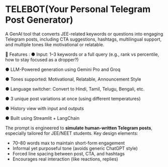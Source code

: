# TELEBOT(Your Personal Telegram Post Generator)

A GenAI tool that converts JEE-related keywords or questions into engaging Telegram posts, including CTA suggestions, hashtags, multilingual support, and multiple tones like motivational or relatable.

📌 Features :
 ● Input: 1–3 keywords or a full query (e.g., rank vs percentile, how to stay focused as a dropper?)

 ● LLM-Powered generation using Gemini Pro and Groq

 ● Tones supported: Motivational, Relatable, Announcement Style

 ● Language switcher: Convert to Hindi, Tamil, Telugu, Bengali, etc.

 ● 3 unique post variations at once (using different temperatures)

 ● History view with input and outputs

 ● Built using Streamlit + LangChain

The prompt is engineered to **simulate human-written Telegram posts**, especially tailored for JEE/NEET students. Key design elements:
- 70–80 words max to maintain short-form engagement
- Informal yet purposeful tone (avoids generic ChatGPT style)
- Forced line spacing between post, CTA, and hashtags
- Encourages real interaction (like reactions, replies)
